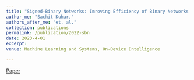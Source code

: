 ```yaml
---
title: "Signed-Binary Networks: Imroving Efficiency of Binary Networks by Exploiting Sparsity"
author_me: "Sachit Kuhar,"
authors_after_me: "et. al."
collection: publications
permalink: /publication/2022-sbn
date: 2023-4-01
excerpt: 
venue: Machine Learning and Systems, On-Device Intelligence

---
```

<!-- This paper is about the number 2. The number 3 is left for future work. -->

[Paper]()

<!-- Recommended citation: Your Name, You. (2010). "Paper Title Number 2." <i>Journal 1</i>. 1(2). -->
